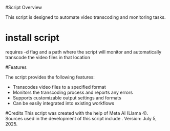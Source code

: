 #Script Overview

This script is designed to automate video transcoding and monitoring tasks.

# install script

requires -d flag and a path where the script will monitor and automatically transcode the video files in that location



#Features

The script provides the following features:

- Transcodes video files to a specified format
- Monitors the transcoding process and reports any errors
- Supports customizable output settings and formats
- Can be easily integrated into existing workflows

#Credits
This script was created with the help of Meta AI (Llama 4). Sources used in the development of this script include . Version: July 5, 2025.
